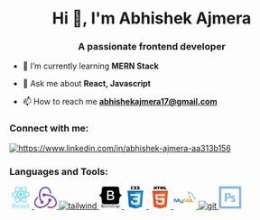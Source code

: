 <h1 align="center">Hi 👋, I'm Abhishek Ajmera</h1>
<h3 align="center">A passionate frontend developer</h3>

- 🌱 I’m currently learning **MERN Stack**

- 💬 Ask me about **React, Javascript**

- 📫 How to reach me **abhishekajmera17@gmail.com**

<h3 align="left">Connect with me:</h3>
<p align="left">
<a href="https://www.linkedin.com/in/abhishek-ajmera-aa313b156" target="blank"><img src="https://www.vectorlogo.zone/logos/linkedin/linkedin-icon.svg" alt="https://www.linkedin.com/in/abhishek-ajmera-aa313b156" width="40" height="40"></img></svg>
 </a>
 </p>

<h3 align="left">Languages and Tools:</h3>
    <p align="left">
        <a href="#" rel="noreferrer">
            <img src="https://raw.githubusercontent.com/devicons/devicon/master/icons/react/react-original-wordmark.svg"
                alt="react" width="40" height="40" />
        </a>
        <a href="#" rel="noreferrer">
            <img src="https://raw.githubusercontent.com/devicons/devicon/master/icons/redux/redux-original.svg"
                alt="redux" width="40" height="40" />
        </a>
       <a href="#" rel="noreferrer">
            <img src="https://www.vectorlogo.zone/logos/tailwindcss/tailwindcss-icon.svg" alt="tailwind" width="40"
                height="40" />
        </a>
        <a href="#" rel="noreferrer">
            <img src="https://raw.githubusercontent.com/devicons/devicon/master/icons/bootstrap/bootstrap-plain-wordmark.svg"
                alt="bootstrap" width="40" height="40" />
        </a>
        <a href="#" rel="noreferrer">
            <img src="https://raw.githubusercontent.com/devicons/devicon/master/icons/css3/css3-original-wordmark.svg"
                alt="css3" width="40" height="40" />
        </a>
        <a href="#" rel="noreferrer">
            <img src="https://raw.githubusercontent.com/devicons/devicon/master/icons/html5/html5-original-wordmark.svg"
                alt="html5" width="40" height="40" />
        </a>
        <a href="#" rel="noreferrer">
            <img src="https://raw.githubusercontent.com/devicons/devicon/master/icons/mysql/mysql-original-wordmark.svg"
                alt="mysql" width="40" height="40" />
        </a>
        <a href="#" rel="noreferrer">
            <img src="https://www.vectorlogo.zone/logos/git-scm/git-scm-icon.svg" alt="git" width="40" height="40" />
        </a>
        <a href="#" rel="noreferrer">
            <img src="https://raw.githubusercontent.com/devicons/devicon/master/icons/photoshop/photoshop-line.svg"
                alt="photoshop" width="40" height="40" />
        </a>
    </p>
